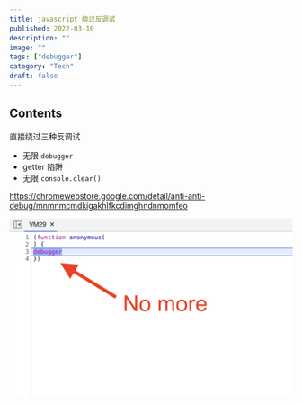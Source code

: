 ```yaml
---
title: javascript 绕过反调试
published: 2022-03-10
description: ""
image: ""
tags: ["debugger"]
category: "Tech"
draft: false
---
```


## Contents

直接绕过三种反调试

- 无限 `debugger`
- getter 陷阱
- 无限 `console.clear()`

https://chromewebstore.google.com/detail/anti-anti-debug/mnmnmcmdkigakhlfkcdimghndnmomfeo

![img](image.png)